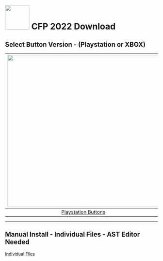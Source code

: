# <img width="80" src="https://github.com/dylanhale/ScorebugMods/blob/main/assets/images/CFP.png"> CFP 2022 Download


## Select Button Version - (Playstation or XBOX)
| <img width="500" src="https://github.com/dylanhale/ScorebugMods/blob/main/assets/images/PlaystationC.png">  | <img width="500" src="https://github.com/dylanhale/ScorebugMods/blob/main/assets/images/XboxC.png">
|:---:|:---:|
| [Playstation Buttons](https://www.mediafire.com/file/cti1sg834fkmlig/CFP22-PSButtons.rar/file) | [XBOX Buttons](https://www.mediafire.com/file/sxwzujtgr9dny9t/CFP22-XboxButtons.rar/file) |

---------
## Manual Install - Individual Files - AST Editor Needed
[Individual Files](https://www.mediafire.com/file/sjd1p5p6mk0yqce/CFP22-Individual.rar/file)